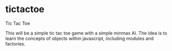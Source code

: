 # tictactoe
Tic Tac Toe

This will be a simple tic tac toe game with a simple minmax AI. The idea is to learn the concepts of objects within javascript, including modules and factories. 